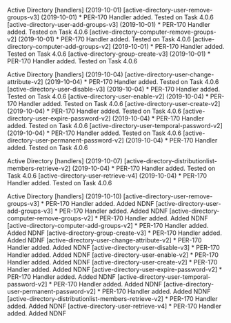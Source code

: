Active Directory \[handlers\] (2019-10-01)
  \[active-directory-user-remove-groups-v3\] (2019-10-01)
    * PER-170 Handler added.  Tested on Task 4.0.6
  \[active-directory-user-add-groups-v3\] (2019-10-01)
    * PER-170 Handler added.  Tested on Task 4.0.6
  \[active-directory-computer-remove-groups-v2\] (2019-10-01)
    * PER-170 Handler added.  Tested on Task 4.0.6
  \[active-directory-computer-add-groups-v2\] (2019-10-01)
    * PER-170 Handler added.  Tested on Task 4.0.6
  \[active-directory-group-create-v3\] (2019-10-01)
    * PER-170 Handler added.  Tested on Task 4.0.6

Active Directory \[handlers\] (2019-10-04)
  \[active-directory-user-change-attribute-v2\] (2019-10-04)
    * PER-170 Handler added.  Tested on Task 4.0.6
  \[active-directory-user-disable-v3\] (2019-10-04)
    * PER-170 Handler added.  Tested on Task 4.0.6
  \[active-directory-user-enable-v2\] (2019-10-04)
    * PER-170 Handler added.  Tested on Task 4.0.6
  \[active-directory-user-create-v2\] (2019-10-04)
    * PER-170 Handler added.  Tested on Task 4.0.6
  \[active-directory-user-expire-password-v2\] (2019-10-04)
    * PER-170 Handler added.  Tested on Task 4.0.6
  \[active-directory-user-temporal-password-v2\] (2019-10-04)
    * PER-170 Handler added.  Tested on Task 4.0.6
  \[active-directory-user-permanent-password-v2\] (2019-10-04)
    * PER-170 Handler added.  Tested on Task 4.0.6
   
Active Directory \[handlers\] (2019-10-07)
  \[active-directory-distributionlist-members-retrieve-v2\] (2019-10-04)
    * PER-170 Handler added.  Tested on Task 4.0.6
  \[active-directory-user-retrieve-v4\] (2019-10-04)
    * PER-170 Handler added.  Tested on Task 4.0.6

Active Directory \[handlers\] (2019-10-10)
  \[active-directory-user-remove-groups-v3\] 
    * PER-170 Handler added.  Added NDNF
  \[active-directory-user-add-groups-v3\] 
    * PER-170 Handler added.  Added NDNF
  \[active-directory-computer-remove-groups-v2\]
    * PER-170 Handler added.  Added NDNF
  \[active-directory-computer-add-groups-v2\]
    * PER-170 Handler added.  Added NDNF
  \[active-directory-group-create-v3\]
    * PER-170 Handler added.  Added NDNF
  \[active-directory-user-change-attribute-v2\]
    * PER-170 Handler added.  Added NDNF
  \[active-directory-user-disable-v3\]
    * PER-170 Handler added.  Added NDNF
  \[active-directory-user-enable-v2\]
    * PER-170 Handler added.  Added NDNF
  \[active-directory-user-create-v2\]
    * PER-170 Handler added.  Added NDNF
  \[active-directory-user-expire-password-v2\]
    * PER-170 Handler added.  Added NDNF
  \[active-directory-user-temporal-password-v2\]
    * PER-170 Handler added.  Added NDNF
  \[active-directory-user-permanent-password-v2\]
    * PER-170 Handler added.  Added NDNF
  \[active-directory-distributionlist-members-retrieve-v2\]
    * PER-170 Handler added.  Added NDNF
  \[active-directory-user-retrieve-v4\]
    * PER-170 Handler added.  Added NDNF